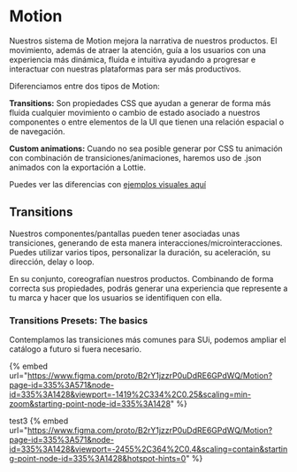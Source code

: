 # Motion
Nuestros sistema de Motion mejora la narrativa de nuestros productos. 
El movimiento, además de atraer la atención, guía a los usuarios con una experiencia más dinámica, fluida e intuitiva ayudando a progresar e interactuar con nuestras plataformas para ser más productivos. 

Diferenciamos entre dos tipos de Motion:

**Transitions:**  Son propiedades CSS que ayudan a generar de forma más fluida cualquier movimiento o cambio de estado asociado a nuestros  componentes o entre elementos de la UI que tienen una relación espacial o de navegación. 

**Custom animations:** Cuando no sea posible generar por CSS tu animación con combinación de transiciones/animaciones, haremos uso de .json animados con la exportación a Lottie.

Puedes ver las diferencias con [ejemplos visuales aquí](https://www.figma.com/proto/B2rY1jzzrP0uDdRE6GPdWQ/Motion?page-id=66%3A179&node-id=101%3A722&viewport=653%2C412%2C0.07&scaling=contain&starting-point-node-id=101%3A722)


## Transitions
Nuestros componentes/pantallas pueden tener asociadas unas transiciones, generando de esta manera interacciones/microinteracciones. Puedes utilizar varios tipos, personalizar la duración, su aceleración, su dirección, delay o loop. 

En su conjunto, coreografían nuestros productos. Combinando de forma correcta sus propiedades, podrás generar una experiencia que represente a tu marca y hacer que los usuarios se identifiquen con ella. 

### Transitions Presets:  The basics
Contemplamos las transiciones más comunes para SUi, podemos ampliar el catálogo a futuro si fuera necesario.

{% embed url="https://www.figma.com/proto/B2rY1jzzrP0uDdRE6GPdWQ/Motion?page-id=335%3A571&node-id=335%3A1428&viewport=-1419%2C334%2C0.25&scaling=min-zoom&starting-point-node-id=335%3A1428" %}


test3
{% embed url="https://www.figma.com/proto/B2rY1jzzrP0uDdRE6GPdWQ/Motion?page-id=335%3A571&node-id=335%3A1428&viewport=-2455%2C364%2C0.4&scaling=contain&starting-point-node-id=335%3A1428&hotspot-hints=0" %}


